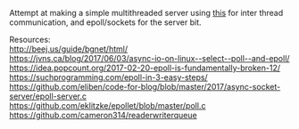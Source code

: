 Attempt at making a simple multithreaded server using [this](https://github.com/cameron314/readerwriterqueue) for inter thread communication, and epoll/sockets for the server bit.

Resources:<br>
http://beej.us/guide/bgnet/html/<br>
https://jvns.ca/blog/2017/06/03/async-io-on-linux--select--poll--and-epoll/<br>
https://idea.popcount.org/2017-02-20-epoll-is-fundamentally-broken-12/<br>
https://suchprogramming.com/epoll-in-3-easy-steps/<br>
https://github.com/eliben/code-for-blog/blob/master/2017/async-socket-server/epoll-server.c<br>
https://github.com/eklitzke/epollet/blob/master/poll.c<br>
https://github.com/cameron314/readerwriterqueue<br>
